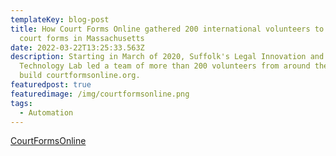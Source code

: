 ```yaml
---
templateKey: blog-post
title: How Court Forms Online gathered 200 international volunteers to automate
  court forms in Massachusetts
date: 2022-03-22T13:25:33.563Z
description: Starting in March of 2020, Suffolk's Legal Innovation and
  Technology Lab led a team of more than 200 volunteers from around the world to
  build courtformsonline.org.
featuredpost: true
featuredimage: /img/courtformsonline.png
tags:
  - Automation
---
```

[CourtFormsOnline](https://courtformsonline.org)